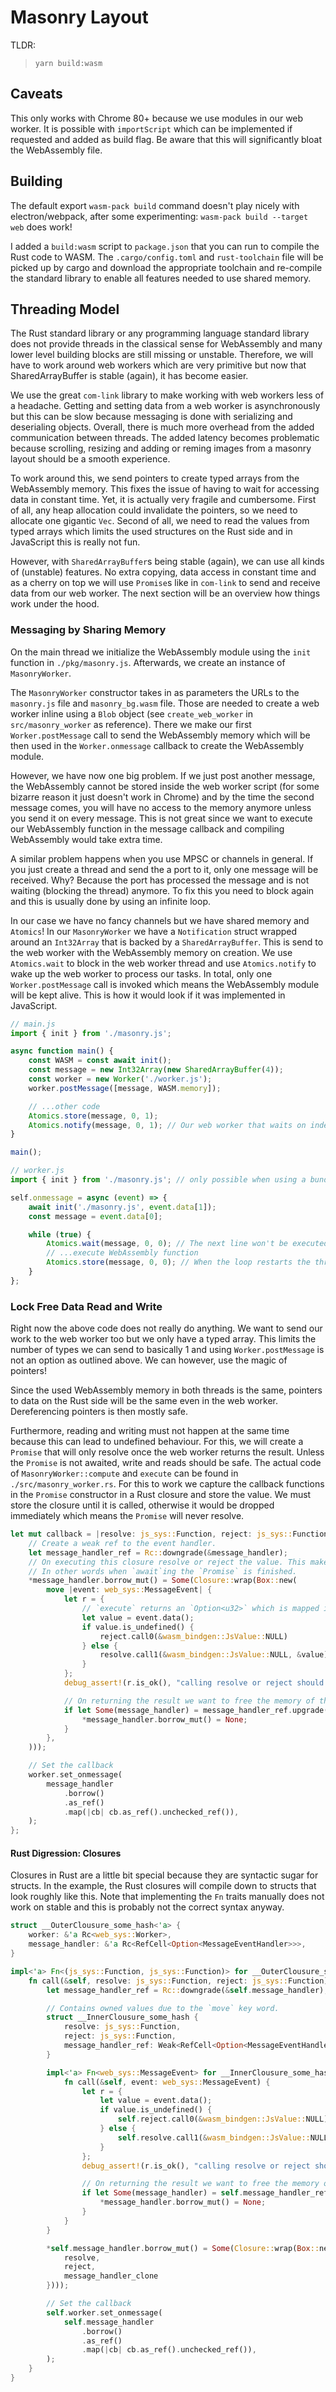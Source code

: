 # Masonry Layout

TLDR:

> `yarn build:wasm`

## Caveats

This only works with Chrome 80+ because we use modules in our web worker. It is possible with `importScript` which can be implemented if requested and added as build flag. Be aware that this will significantly bloat the WebAssembly file.

## Building

The default export `wasm-pack build` command doesn't play nicely with electron/webpack,
after some experimenting: `wasm-pack build --target web` does work!

I added a `build:wasm` script to `package.json` that you can run to compile the Rust code to WASM. The `.cargo/config.toml` and `rust-toolchain` file will be picked up by cargo and download the appropriate toolchain and re-compile the standard library to enable all features needed to use shared memory.

## Threading Model

The Rust standard library or any programming language standard library does not provide threads in the classical sense for WebAssembly and many lower level building blocks are still missing or unstable. Therefore, we will have to work around web workers which are very primitive but now that SharedArrayBuffer is stable (again), it has become easier.

We use the great `com-link` library to make working with web workers less of a headache. Getting and setting data from a web worker is asynchronously but this can be slow because messaging is done with serializing and deserialing objects. Overall, there is much more overhead from the added communication between threads. The added latency becomes problematic because scrolling, resizing and adding or reming images from a masonry layout should be a smooth experience.

To work around this, we send pointers to create typed arrays from the WebAssembly memory. This fixes the issue of having to wait for accessing data in constant time. Yet, it is actually very fragile and cumbersome. First of all, any heap allocation could invalidate the pointers, so we need to allocate one gigantic `Vec`. Second of all, we need to read the values from typed arrays which limits the used structures on the Rust side and in JavaScript this is really not fun.

However, with `SharedArrayBuffer`s being stable (again), we can use all kinds of (unstable) features. No extra copying, data access in constant time and as a cherry on top we will use `Promise`s like in `com-link` to send and receive data from our web worker. The next section will be an overview how things work under the hood.

### Messaging by Sharing Memory

On the main thread we initialize the WebAssembly module using the `init` function in `./pkg/masonry.js`. Afterwards, we create an instance of `MasonryWorker`.

The `MasonryWorker` constructor takes in as parameters the URLs to the `masonry.js` file and `masonry_bg.wasm` file. Those are needed to create a web worker inline using a `Blob` object (see `create_web_worker` in `src/masonry_worker` as reference).
There we make our first `Worker.postMessage` call to send the WebAssembly memory which will be then used in the `Worker.onmessage` callback to create the WebAssembly module.

However, we have now one big problem. If we just post another message, the WebAssembly cannot be stored inside the web worker script (for some bizarre reason it just doesn't work in Chrome) and by the time the second message comes, you will have no access to the memory anymore unless you send it on every message. This is not great since we want to execute our WebAssembly function in the message callback and compiling WebAssembly would take extra time.

A similar problem happens when you use MPSC or channels in general. If you just create a thread and send the a port to it, only one message will be received. Why? Because the port has processed the message and is not waiting (blocking the thread) anymore. To fix this you need to block again and this is usually done by using an infinite loop.

In our case we have no fancy channels but we have shared memory and `Atomics`! In our `MasonryWorker` we have a `Notification` struct wrapped around an `Int32Array` that is backed by a `SharedArrayBuffer`. This is send to the web worker with the WebAssembly memory on creation. We use `Atomics.wait` to block in the web worker thread and use `Atomics.notify` to wake up the web worker to process our tasks. In total, only one `Worker.postMessage` call is invoked which means the WebAssembly module will be kept alive. This is how it would look if it was implemented in JavaScript.

```js
// main.js
import { init } from './masonry.js';

async function main() {
    const WASM = const await init();
    const message = new Int32Array(new SharedArrayBuffer(4));
    const worker = new Worker('./worker.js');
    worker.postMessage([message, WASM.memory]);

    // ...other code
    Atomics.store(message, 0, 1);
    Atomics.notify(message, 0, 1); // Our web worker that waits on index 0 will be notified!
}

main();

// worker.js
import { init } from './masonry.js'; // only possible when using a bundler like Webpack or Chrome 80+...

self.onmessage = async (event) => {
    await init('./masonry.js', event.data[1]);
    const message = event.data[0];

    while (true) {
        Atomics.wait(message, 0, 0); // The next line won't be executed until message[0] is not equal 0.
        // ...execute WebAssembly function
        Atomics.store(message, 0, 0); // When the loop restarts the thread will block again.
    }
};
```

### Lock Free Data Read and Write

Right now the above code does not really do anything. We want to send our work to the web worker too but we only have a typed array. This limits the number of types we can send to basically 1 and using `Worker.postMessage` is not an option as outlined above. We can however, use the magic of pointers!

Since the used WebAssembly memory in both threads is the same, pointers to data on the Rust side will be the same even in the web worker. Dereferencing pointers is then mostly safe.

Furthermore, reading and writing must not happen at the same time because this can lead to undefined behaviour. For this, we will create a `Promise` that will only resolve once the web worker returns the result. Unless the `Promise` is not awaited, write and reads should be safe. The actual code of `MasonryWorker::compute` and `execute` can be found in `./src/masonry_worker.rs`. For this to work we capture the callback functions in the `Promise` constructor in a Rust closure and store the value. We must store the closure until it is called, otherwise it would be dropped immediately which means the `Promise` will never resolve.

```rs
let mut callback = |resolve: js_sys::Function, reject: js_sys::Function| {
    // Create a weak ref to the event handler.
    let message_handler_ref = Rc::downgrade(&message_handler);
    // On executing this closure resolve or reject the value. This make the program continue again.
    // In other words when `await`ing the `Promise` is finished.
    *message_handler.borrow_mut() = Some(Closure::wrap(Box::new(
        move |event: web_sys::MessageEvent| {
            let r = {
                // `execute` returns an `Option<u32>` which is mapped in JavaScript as `number | undefined`.
                let value = event.data();
                if value.is_undefined() {
                    reject.call0(&wasm_bindgen::JsValue::NULL)
                } else {
                    resolve.call1(&wasm_bindgen::JsValue::NULL, &value)
                }
            };
            debug_assert!(r.is_ok(), "calling resolve or reject should never fail");

            // On returning the result we want to free the memory of this Rust closure.
            if let Some(message_handler) = message_handler_ref.upgrade() {
                *message_handler.borrow_mut() = None;
            }
        },
    )));

    // Set the callback
    worker.set_onmessage(
        message_handler
            .borrow()
            .as_ref()
            .map(|cb| cb.as_ref().unchecked_ref()),
    );
};
```

#### Rust Digression: Closures

Closures in Rust are a little bit special because they are syntactic sugar for structs. In the example, the Rust closures will compile down to structs that look roughly like this. Note that implementing the `Fn` traits manually does not work on stable and this is probably not the correct syntax anyway.

```rs
struct __OuterClousure_some_hash<'a> {
    worker: &'a Rc<web_sys::Worker>,
    message_handler: &'a Rc<RefCell<Option<MessageEventHandler>>>,
}

impl<'a> Fn<(js_sys::Function, js_sys::Function)> for __OuterClousure_some_hash<'a> {
    fn call(&self, resolve: js_sys::Function, reject: js_sys::Function) {
        let message_handler_ref = Rc::downgrade(&self.message_handler);

        // Contains owned values due to the `move` key word.
        struct __InnerClousure_some_hash {
            resolve: js_sys::Function,
            reject: js_sys::Function,
            message_handler_ref: Weak<RefCell<Option<MessageEventHandler>>>,
        }

        impl<'a> Fn<web_sys::MessageEvent> for __InnerClousure_some_hash {
            fn call(&self, event: web_sys::MessageEvent) {
                let r = {
                    let value = event.data();
                    if value.is_undefined() {
                        self.reject.call0(&wasm_bindgen::JsValue::NULL)
                    } else {
                        self.resolve.call1(&wasm_bindgen::JsValue::NULL, &value)
                    }
                };
                debug_assert!(r.is_ok(), "calling resolve or reject should never fail");

                // On returning the result we want to free the memory of this Rust closure.
                if let Some(message_handler) = self.message_handler_ref.upgrade() {
                    *message_handler.borrow_mut() = None;
                }
            }
        }

        *self.message_handler.borrow_mut() = Some(Closure::wrap(Box::new(__InnerClousure_some_hash {
            resolve,
            reject,
            message_handler_clone
        })));

        // Set the callback
        self.worker.set_onmessage(
            self.message_handler
                .borrow()
                .as_ref()
                .map(|cb| cb.as_ref().unchecked_ref()),
        );
    }
}
```
